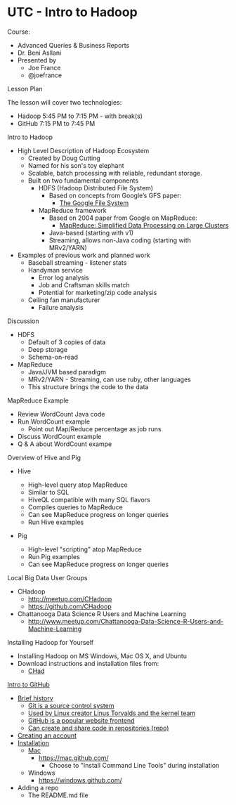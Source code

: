 # UTC - Intro to Hadoop

Course:
- Advanced Queries & Business Reports
- Dr. Beni Asllani
- Presented by
  - Joe France
  - @joefrance

Lesson Plan

The lesson will cover two technologies:
  - Hadoop 5:45 PM to 7:15 PM - with break(s)
  - GitHub 7:15 PM to 7:45 PM

Intro to Hadoop

- High Level Description of Hadoop Ecosystem
  - Created by Doug Cutting
  - Named for his son's toy elephant
  - Scalable, batch processing with reliable, redundant storage.
  - Built on two fundamental components
    - HDFS (Hadoop Distributed File System)
      - Based on concepts from Google’s GFS paper:
        - <a href="http://static.googleusercontent.com/media/research.google.com/en/us/archive/gfs-sosp2003.pdf">The Google File System</a>
    - MapReduce framework
      - Based on 2004 paper from Google on MapReduce:
        - <a href="http://static.googleusercontent.com/media/research.google.com/en/us/archive/mapreduce-osdi04.pdf">MapReduce: Simplified Data Processing on Large Clusters</a>
      - Java-based (starting with v1)
      - Streaming, allows non-Java coding (starting with MRv2/YARN)
- Examples of previous work and planned work
  - Baseball streaming - listener stats
  - Handyman service
    - Error log analysis
    - Job and Craftsman skills match
    - Potential for marketing/zip code analysis
  - Ceiling fan manufacturer
    - Failure analysis

Discussion

- HDFS
  - Default of 3 copies of data
  - Deep storage
  - Schema-on-read
- MapReduce
  - Java/JVM based paradigm
  - MRv2/YARN - Streaming, can use ruby, other languages
  - This structure brings the code to the data

MapReduce Example

- Review WordCount Java code
- Run WordCount example
  - Point out Map/Reduce percentage as job runs
- Discuss WordCount example
- Q & A about WordCount exampe

Overview of Hive and Pig

- Hive
  - High-level query atop MapReduce
  - Similar to SQL
  - HiveQL compatible with many SQL flavors
  - Compiles queries to MapReduce
  - Can see MapReduce progress on longer queries
  - Run Hive examples

- Pig
  - High-level "scripting" atop MapReduce
  - Run Pig examples
  - Can see MapReduce progress on longer queries

Local Big Data User Groups
- CHadoop
  - http://meetup.com/CHadoop
  - https://github.com/CHadoop
- Chattanooga Data Science R Users and Machine Learning
  - http://www.meetup.com/Chattanooga-Data-Science-R-Users-and-Machine-Learning

Installing Hadoop for Yourself

- Installing Hadoop on MS Windows, Mac OS X, and Ubuntu
- Download instructions and installation files from:
  - <a href="https://github.com/CHadoop/InstallationGuide">CHad

Intro to GitHub

- Brief history
  - Git is a source control system
  - Used by Linux creator Linus Torvalds and the kernel team
  - GitHub is a popular website frontend
  - Can create and share code in repositories (repo)
- Creating an account
- Installation
  - Mac
    - https://mac.github.com/
      - Choose to "Install Command Line Tools" during installation
  - Windows
    - https://windows.github.com/
- Adding a repo
  - The README.md file
